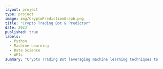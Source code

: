 ```yaml
---
layout: project
type: project
image: img/CryptoPredictionGraph.png
title: "Crypto Trading Bot & Predictor"
date: 2023
published: true
labels:
  - Python
  - Machine Learning
  - Data Science
  - APIs
summary: "Crypto Trading Bot leveraging machine learning techniques to forecast cryptocurrency stock trends and make trades"
---
```

